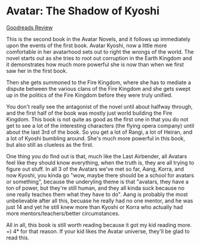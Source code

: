 # Avatar: The Shadow of Kyoshi
[Goodreads Review](https://www.goodreads.com/review/show/6421864638)

This is the second book in the Avatar Novels, and it follows up immediately upon the events of the first book. Avatar Kyoshi, now a little more comfortable in her avatarhood sets out to right the wrongs of the world. The novel starts out as she tries to root out corruption in the Earth Kingdom and it demonstrates how much more powerful she is now than when we first saw her in the first book.

Then she gets summoned to the Fire Kingdom, where she has to mediate a dispute between the various clans of the Fire Kingdom and she gets swept up in the politics of the Fire Kingdom before they were truly unified.

You don't really see the antagonist of the novel until about halfway through, and the first half of the book was mostly just world building the Fire Kingdom. This book is not quite as good as the first one in that you do not get to see a lot of the interesting characters (the flying opera company) until about the last 3rd of the book. So you get a lot of Rangi, a lot of Heiran, and a lot of Kyoshi bumbling around. She's much more powerful in this book, but also still as clueless as the first.

One thing you do find out is that, much like the Last Airbender, all Avatars feel like they should know everything, when the truth is, they are all trying to figure out stuff. In all 3 of the Avatars we've met so far, Aang, Korra, and now Kyoshi, you kinda go "wow, maybe there should be a school for avatars or something", because the underyling theme is that "avatars, they have a ton of power, but they're still human, and they all kinda suck because no one really teaches them what they have to do". Aang is probably the most unbelievable after all this, becuase he really had no one mentor, and he was just 14 and yet he still knew more than Kyoshi or Korra who actually had more mentors/teachers/better circumstances.

All in all, this book is still worth reading because it got my kid reading more. =) 4* for that reason. If your kid likes the Avatar universe, they'll be glad to read this.